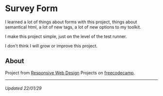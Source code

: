 # Survey Form

I learned a lot of things about forms with this project, things about semantical html, a lot of new tags, a lot of new options to my toolkit.

I make this project simple, just on the level of the test runner.

I don't think I will grow or improve this project.

## About

Project from [Responsive Web Design](https://www.freecodecamp.org/learn/responsive-web-design) Projects on [freecodecamp](https://www.freecodecamp.org/).

---

###### Updated 22/01/29
